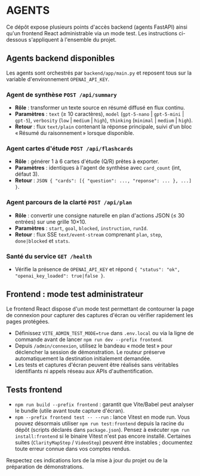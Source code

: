 # AGENTS

Ce dépôt expose plusieurs points d'accès backend (agents FastAPI) ainsi qu'un frontend React administrable via un mode test. Les instructions ci-dessous s'appliquent à l'ensemble du projet.

## Agents backend disponibles

Les agents sont orchestrés par `backend/app/main.py` et reposent tous sur la variable d'environnement `OPENAI_API_KEY`.

### Agent de synthèse `POST /api/summary`
- **Rôle** : transformer un texte source en résumé diffusé en flux continu.
- **Paramètres** : `text` (≥ 10 caractères), `model` (`gpt-5-nano` | `gpt-5-mini` | `gpt-5`), `verbosity` (`low` | `medium` | `high`), `thinking` (`minimal` | `medium` | `high`).
- **Retour** : flux `text/plain` contenant la réponse principale, suivi d'un bloc « Résumé du raisonnement » lorsque disponible.

### Agent cartes d'étude `POST /api/flashcards`
- **Rôle** : générer 1 à 6 cartes d'étude (Q/R) prêtes à exporter.
- **Paramètres** : identiques à l'agent de synthèse avec `card_count` (int, défaut 3).
- **Retour** : `JSON { "cards": [{ "question": ..., "reponse": ... }, ...] }`.

### Agent parcours de la clarté `POST /api/plan`
- **Rôle** : convertir une consigne naturelle en plan d'actions JSON (≤ 30 entrées) sur une grille 10×10.
- **Paramètres** : `start`, `goal`, `blocked`, `instruction`, `runId`.
- **Retour** : flux SSE `text/event-stream` comprenant `plan`, `step`, `done|blocked` et `stats`.

### Santé du service `GET /health`
- Vérifie la présence de `OPENAI_API_KEY` et répond `{ "status": "ok", "openai_key_loaded": true|false }`.

## Frontend : mode test administrateur

Le frontend React dispose d'un mode test permettant de contourner la page de connexion pour capturer des captures d'écran ou vérifier rapidement les pages protégées.

- Définissez `VITE_ADMIN_TEST_MODE=true` dans `.env.local` ou via la ligne de commande avant de lancer `npm run dev --prefix frontend`.
- Depuis `/admin/connexion`, utilisez le bandeau « mode test » pour déclencher la session de démonstration. Le routeur préserve automatiquement la destination initialement demandée.
- Les tests et captures d'écran peuvent être réalisés sans véritables identifiants ni appels réseau aux APIs d'authentification.

## Tests frontend

- `npm run build --prefix frontend` : garantit que Vite/Babel peut analyser le bundle (utile avant toute capture d'écran).
- `npm --prefix frontend test -- --run` : lance Vitest en mode run. Vous pouvez désormais utiliser `npm run test:frontend` depuis la racine du dépôt (scripts déclarés dans `package.json`). Pensez à exécuter `npm run install:frontend` si le binaire Vitest n'est pas encore installé. Certaines suites (`ClarityMapStep` / `VideoStep`) peuvent être instables ; documentez toute erreur connue dans vos comptes rendus.

Respectez ces indications lors de la mise à jour du projet ou de la préparation de démonstrations.
